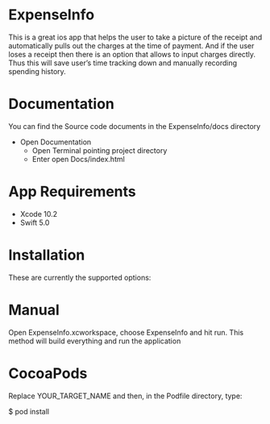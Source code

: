 # ExpenseInfo

This is a great ios app that helps the user to take a picture of the receipt and automatically pulls out the charges at the time of payment. And if the user loses a receipt then there is an option that allows to input charges directly. Thus this will save user’s time tracking down and manually recording spending history.

# Documentation

You can find the Source code documents in the ExpenseInfo/docs directory

- Open Documentation
   - Open Terminal pointing project directory
   - Enter open Docs/index.html

# App Requirements
- Xcode 10.2
- Swift 5.0


# Installation

These are currently the supported options:

# Manual
Open ExpenseInfo.xcworkspace, choose ExpenseInfo and hit run. This method will build everything and run the application

# CocoaPods

Replace YOUR_TARGET_NAME and then, in the Podfile directory, type:

$ pod install

